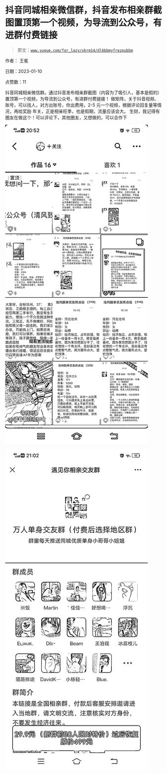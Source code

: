 # 抖音同城相亲微信群，抖音发布相亲群截图置顶第一个视频，为导流到公众号，有进群付费链接

> 原文：[`www.yuque.com/for_lazy/xkrm14/dl6bbmyfrezpubbm`](https://www.yuque.com/for_lazy/xkrm14/dl6bbmyfrezpubbm)



作者： 王冕 

日期：2023-01-10 

点赞数：11 

抖音同城相亲微信群。通过抖音发布相亲群截图（内容为了吸引人，基本是假的）置顶第一个视频，为导流到公众号，有进群付费链接！ 做矩阵，关于抖音视频、账号，可以找人，对方出账号，你出费用，2-5 元一个视频，根据评论回复量等情况，再给奖励 年关，正是相亲旺季，也是假期，流量应该会大。 生财，我记得有圈友在做这个！可以评论下，其他圈友，又想做的，可以合作下 

![](img/6ca4c1a45d81dc1a6d1034e6e6b05151.png) 

![](img/ffef6d6af3721c7b8be8a378107eae21.png) 

